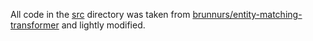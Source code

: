 All code in the [src](src) directory was taken from [brunnurs/entity-matching-transformer](https://github.com/brunnurs/entity-matching-transformer) and lightly modified.
